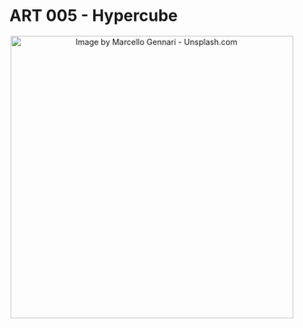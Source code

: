# ART 005 - Hypercube

<p align="center"> 
<a href="https://unsplash.com/photos/oVWilf8znF8"><img src="https://images.unsplash.com/photo-1533542218422-2d52ce04ac64?ixid=MXwxMjA3fDB8MHxzZWFyY2h8OXx8Y3ViZXxlbnwwfHwwfA%3D%3D&ixlib=rb-1.2.1&auto=format&fit=crop&w=500&q=60" title="Image by Marcello Gennari - Unsplash.com" width="500"></a>
